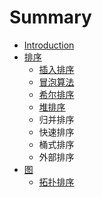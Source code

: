# Summary

* [Introduction](README.md)
* [排序](chapter1.md)
  * [插入排序](chapter1/cha-ru-pai-xu.md)
  * [冒泡算法](chapter1/mao-pao-suan-fa.md)
  * [希尔排序](chapter1/xi-er-pai-xu.md)
  * [堆排序](chapter1/dui-pai-xu.md)
  * 归并排序
  * 快速排序
  * 桶式排序
  * 外部排序
* [图](tu.md)
  * [拓扑排序](tu/tuo-pu-pai-xu.md)

